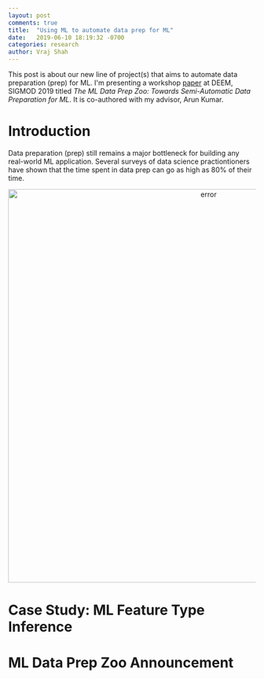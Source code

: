 ```yaml
---
layout: post
comments: true
title:  "Using ML to automate data prep for ML"
date:   2019-06-10 18:19:32 -0700
categories: research
author: Vraj Shah
---
```


This post is about our new line of project(s) that aims to automate data preparation (prep) for ML. I'm presenting a workshop [paper](https://adalabucsd.github.io/papers/2019_DataPrepZoo_DEEM.pdf) at DEEM, SIGMOD 2019 titled *The ML Data Prep Zoo: Towards Semi-Automatic Data Preparation for ML*. It is co-authored with my advisor, Arun Kumar.


Introduction
============================

Data preparation (prep) still remains a major bottleneck for building any real-world ML application. Several surveys of data science practiontioners have shown that the time spent in data prep can go as high as 80% of their time.


<p style="text-align:center;">
<img src="{{site.baseurl}}/assets/2019-06-10-speakql/automl.png" width="800" alt="error">
</p>


Case Study: ML Feature Type Inference
============================




ML Data Prep Zoo Announcement
============================
